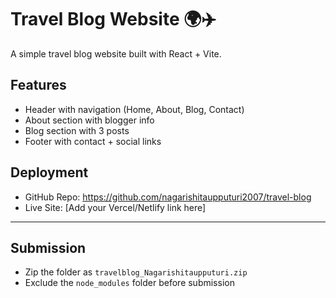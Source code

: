 # Travel Blog Website 🌍✈️

A simple travel blog website built with React + Vite.

## Features
- Header with navigation (Home, About, Blog, Contact)
- About section with blogger info
- Blog section with 3 posts
- Footer with contact + social links

## Deployment
- GitHub Repo: https://github.com/nagarishitaupputuri2007/travel-blog
- Live Site: [Add your Vercel/Netlify link here]

---

## Submission
- Zip the folder as `travelblog_Nagarishitaupputuri.zip`
- Exclude the `node_modules` folder before submission
